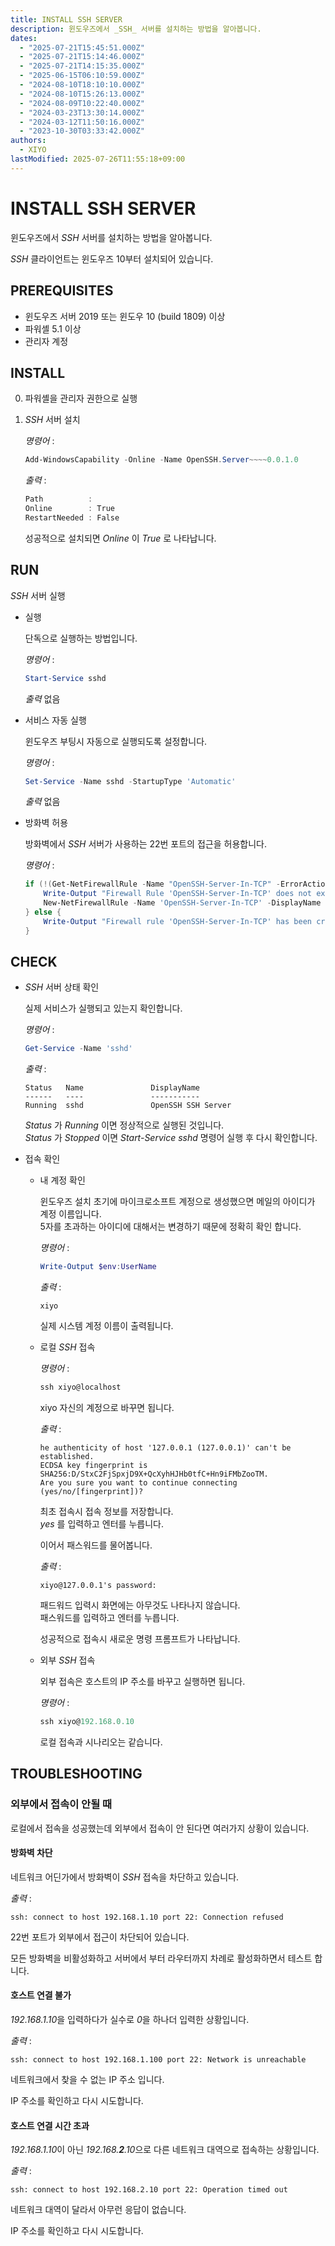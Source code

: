 ```yaml
---
title: INSTALL SSH SERVER
description: 윈도우즈에서 _SSH_ 서버를 설치하는 방법을 알아봅니다.
dates:
  - "2025-07-21T15:45:51.000Z"
  - "2025-07-21T15:14:46.000Z"
  - "2025-07-21T14:15:35.000Z"
  - "2025-06-15T06:10:59.000Z"
  - "2024-08-10T18:10:10.000Z"
  - "2024-08-10T15:26:13.000Z"
  - "2024-08-09T10:22:40.000Z"
  - "2024-03-23T13:30:14.000Z"
  - "2024-03-12T11:50:16.000Z"
  - "2023-10-30T03:33:42.000Z"
authors:
  - XIYO
lastModified: 2025-07-26T11:55:18+09:00
---
```

# INSTALL SSH SERVER

윈도우즈에서 _SSH_ 서버를 설치하는 방법을 알아봅니다.

_SSH_ 클라이언트는 윈도우즈 10부터 설치되어 있습니다.

## PREREQUISITES

- 윈도우즈 서버 2019 또는 윈도우 10 (build 1809) 이상
- 파워셸 5.1 이상
- 관리자 계정

## INSTALL

0. 파워셸을 관리자 권한으로 실행
1. _SSH_ 서버 설치

   _명령어_ :

   ```powershell
   Add-WindowsCapability -Online -Name OpenSSH.Server~~~~0.0.1.0
   ```

   _출력_ :

   ```powershell
   Path          :
   Online        : True
   RestartNeeded : False
   ```

   성공적으로 설치되면 _Online_ 이 _True_ 로 나타납니다.

## RUN

_SSH_ 서버 실행

- 실행

  단독으로 실행하는 방법입니다.

  _명령어_ :

  ```powershell
  Start-Service sshd
  ```

  _출력_ 없음

- 서비스 자동 실행

  윈도우즈 부팅시 자동으로 실행되도록 설정합니다.

  _명령어_ :

  ```powershell
  Set-Service -Name sshd -StartupType 'Automatic'
  ```

  _출력_ 없음

- 방화벽 허용

  방화벽에서 _SSH_ 서버가 사용하는 22번 포트의 접근을 허용합니다.

  _명령어_ :

  ```powershell
  if (!(Get-NetFirewallRule -Name "OpenSSH-Server-In-TCP" -ErrorAction SilentlyContinue | Select-Object Name, Enabled)) {
      Write-Output "Firewall Rule 'OpenSSH-Server-In-TCP' does not exist, creating it..."
      New-NetFirewallRule -Name 'OpenSSH-Server-In-TCP' -DisplayName 'OpenSSH Server (sshd)' -Enabled True -Direction Inbound -Protocol TCP -Action Allow -LocalPort 22
  } else {
      Write-Output "Firewall rule 'OpenSSH-Server-In-TCP' has been created and exists."
  }
  ```

## CHECK

- _SSH_ 서버 상태 확인

  실제 서비스가 실행되고 있는지 확인합니다.

  _명령어_ :

  ```powershell
  Get-Service -Name 'sshd'
  ```

  _출력_ :

  ```text
  Status   Name               DisplayName
  ------   ----               -----------
  Running  sshd               OpenSSH SSH Server
  ```

  _Status_ 가 _Running_ 이면 정상적으로 실행된 것입니다. \
   _Status_ 가 _Stopped_ 이면 _Start-Service sshd_ 명령어 실행 후 다시 확인합니다.

- 접속 확인

  - 내 계정 확인

    윈도우즈 설치 초기에 마이크로소프트 계정으로 생성했으면 메일의 아이디가 계정 이름입니다. \
     5자를 초과하는 아이디에 대해서는 변경하기 때문에 정확히 확인 합니다.

    _명령어_ :

    ```powershell
    Write-Output $env:UserName
    ```

    _출력_ :

    ```text
    xiyo
    ```

    실제 시스템 계정 이름이 출력됩니다.

  - 로컬 _SSH_ 접속

    _명령어_ :

    ```powershell
    ssh xiyo@localhost
    ```

    xiyo 자신의 계정으로 바꾸면 됩니다.

    _출력_ :

    ```text
    he authenticity of host '127.0.0.1 (127.0.0.1)' can't be established.
    ECDSA key fingerprint is SHA256:D/StxC2FjSpxjD9X+QcXyhHJHb0tfC+Hn9iFMbZooTM.
    Are you sure you want to continue connecting (yes/no/[fingerprint])?
    ```

    최초 접속시 접속 정보를 저장합니다. \
     _yes_ 를 입력하고 엔터를 누릅니다.

    이어서 패스워드를 물어봅니다.

    _출력_ :

    ```text
    xiyo@127.0.0.1's password:
    ```

    패드워드 입력시 화면에는 아무것도 나타나지 않습니다. \
     패스워드를 입력하고 엔터를 누릅니다.

    성공적으로 접속시 새로운 명령 프롬프트가 나타납니다.

  - 외부 _SSH_ 접속

    외부 접속은 호스트의 IP 주소를 바꾸고 실행하면 됩니다.

    _명령어_ :

    ```powershell
    ssh xiyo@192.168.0.10
    ```

    로컬 접속과 시나리오는 같습니다.

## TROUBLESHOOTING

### 외부에서 접속이 안될 때

로컬에서 접속을 성공했는데 외부에서 접속이 안 된다면 여러가지 상황이 있습니다.

#### 방화벽 차단

네트워크 어딘가에서 방화벽이 _SSH_ 접속을 차단하고 있습니다.

_출력_ :

```text
ssh: connect to host 192.168.1.10 port 22: Connection refused
```

22번 포트가 외부에서 접근이 차단되어 있습니다.

모든 방화벽을 비활성화하고 서버에서 부터 라우터까지 차례로 활성화하면서 테스트 합니다.

#### 호스트 연결 불가

*192.168.1.10*을 입력하다가 실수로 *0*을 하나더 입력한 상황입니다.

_출력_ :

```text
ssh: connect to host 192.168.1.100 port 22: Network is unreachable
```

네트워크에서 찾을 수 없는 IP 주소 입니다.

IP 주소를 확인하고 다시 시도합니다.

#### 호스트 연결 시간 초과

*192.168.1.10*이 아닌 *192.168.**2**.10*으로 다른 네트워크 대역으로 접속하는 상황입니다.

_출력_ :

```text
ssh: connect to host 192.168.2.10 port 22: Operation timed out
```

네트워크 대역이 달라서 아무런 응답이 없습니다.

IP 주소를 확인하고 다시 시도합니다.
